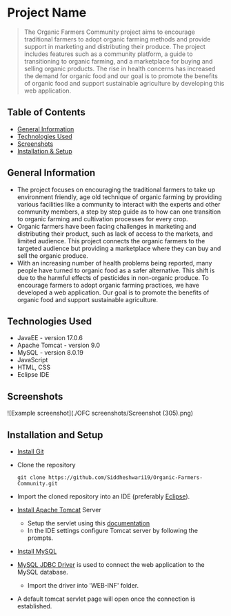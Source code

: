 # Project Name
> The Organic Farmers Community project aims to encourage traditional farmers to adopt organic farming methods and provide support in marketing and distributing their produce. The project includes features such as a community platform, a guide to transitioning to organic farming, and a marketplace for buying and selling organic products. The rise in health concerns has increased the demand for organic food and our goal is to promote the benefits of organic food and support sustainable agriculture by developing this web application.

## Table of Contents
* [General Information](#general-information)
* [Technologies Used](#technologies-used)
* [Screenshots](#screenshots)
* [Installation & Setup](#installation-and-setup)


## General Information
- The project focuses on encouraging the traditional farmers to take up environment friendly, age old technique of organic farming by providing various facilities like a community to interact with the experts and other community members, a step by step guide as to how can one transition to organic farming and cultivation processes for every crop. 
- Organic farmers have been facing challenges in marketing and distributing their product, such as lack of access to the markets, and limited audience. This project connects the organic farmers to the targeted audience but providing a marketplace where they can buy and sell the organic produce.
- With an increasing number of health problems being reported, many people have turned to organic food as a safer alternative. This shift is due to the harmful effects of pesticides in non-organic produce. To encourage farmers to adopt organic farming practices, we have developed a web application. Our goal is to promote the benefits of organic food and support sustainable agriculture.

<!-- You don't have to answer all the questions - just the ones relevant to your project. -->


## Technologies Used
- JavaEE - version 17.0.6
- Apache Tomcat - version 9.0
- MySQL - version 8.0.19
- JavaScript 
- HTML, CSS
- Eclipse IDE


## Screenshots
![Example screenshot](./OFC screenshots/Screenshot (305).png)
<!-- If you have screenshots you'd like to share, include them here. -->


## Installation and Setup

- [Install Git](https://git-scm.com/downloads)
- Clone the repository

    `git clone https://github.com/Siddheshwari19/Organic-Farmers-Community.git`
- Import the cloned repository into an IDE (preferably [Eclipse](https://www.eclipse.org/downloads/)).
- [Install Apache Tomcat](https://tomcat.apache.org/download-90.cgi) Server
  - Setup the servlet using this [documentation](https://tomcat.apache.org/tomcat-9.0-doc/setup.html)
  - In the IDE settings configure Tomcat server by following the prompts.
- [Install MySQL](https://dev.mysql.com/downloads/)
- [MySQL JDBC Driver](https://dev.mysql.com/downloads/connector/j/) is used to connect the web application to the MySQL database.
  - Import the driver into 'WEB-INF' folder. 
- A default tomcat servlet page will open once the connection is established. 



